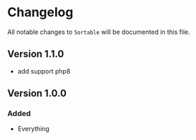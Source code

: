 # Changelog

All notable changes to `Sortable` will be documented in this file.

## Version 1.1.0
- add support php8

## Version 1.0.0

### Added
- Everything
